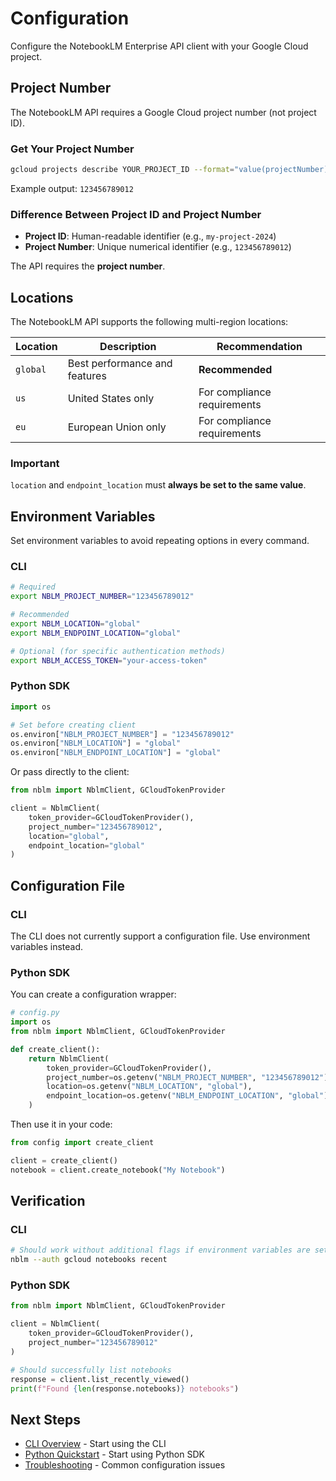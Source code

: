 # Configuration

Configure the NotebookLM Enterprise API client with your Google Cloud project.

## Project Number

The NotebookLM API requires a Google Cloud project number (not project ID).

### Get Your Project Number

```bash
gcloud projects describe YOUR_PROJECT_ID --format="value(projectNumber)"
```

Example output: `123456789012`

### Difference Between Project ID and Project Number

- **Project ID**: Human-readable identifier (e.g., `my-project-2024`)
- **Project Number**: Unique numerical identifier (e.g., `123456789012`)

The API requires the **project number**.

## Locations

The NotebookLM API supports the following multi-region locations:

| Location | Description                   | Recommendation              |
| -------- | ----------------------------- | --------------------------- |
| `global` | Best performance and features | **Recommended**             |
| `us`     | United States only            | For compliance requirements |
| `eu`     | European Union only           | For compliance requirements |

### Important

`location` and `endpoint_location` must **always be set to the same value**.

## Environment Variables

Set environment variables to avoid repeating options in every command.

### CLI

```bash
# Required
export NBLM_PROJECT_NUMBER="123456789012"

# Recommended
export NBLM_LOCATION="global"
export NBLM_ENDPOINT_LOCATION="global"

# Optional (for specific authentication methods)
export NBLM_ACCESS_TOKEN="your-access-token"
```

### Python SDK

```python
import os

# Set before creating client
os.environ["NBLM_PROJECT_NUMBER"] = "123456789012"
os.environ["NBLM_LOCATION"] = "global"
os.environ["NBLM_ENDPOINT_LOCATION"] = "global"
```

Or pass directly to the client:

```python
from nblm import NblmClient, GCloudTokenProvider

client = NblmClient(
    token_provider=GCloudTokenProvider(),
    project_number="123456789012",
    location="global",
    endpoint_location="global"
)
```

## Configuration File

### CLI

The CLI does not currently support a configuration file. Use environment variables instead.

### Python SDK

You can create a configuration wrapper:

```python
# config.py
import os
from nblm import NblmClient, GCloudTokenProvider

def create_client():
    return NblmClient(
        token_provider=GCloudTokenProvider(),
        project_number=os.getenv("NBLM_PROJECT_NUMBER", "123456789012"),
        location=os.getenv("NBLM_LOCATION", "global"),
        endpoint_location=os.getenv("NBLM_ENDPOINT_LOCATION", "global"),
    )
```

Then use it in your code:

```python
from config import create_client

client = create_client()
notebook = client.create_notebook("My Notebook")
```

## Verification

### CLI

```bash
# Should work without additional flags if environment variables are set
nblm --auth gcloud notebooks recent
```

### Python SDK

```python
from nblm import NblmClient, GCloudTokenProvider

client = NblmClient(
    token_provider=GCloudTokenProvider(),
    project_number="123456789012"
)

# Should successfully list notebooks
response = client.list_recently_viewed()
print(f"Found {len(response.notebooks)} notebooks")
```

## Next Steps

- [CLI Overview](../cli/README.md) - Start using the CLI
- [Python Quickstart](../python/quickstart.md) - Start using Python SDK
- [Troubleshooting](../guides/troubleshooting.md) - Common configuration issues
